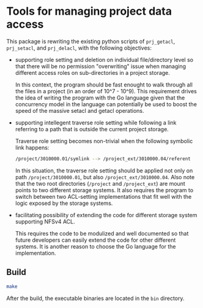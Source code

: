 # Tools for managing project data access

This package is rewriting the existing python scripts of `prj_getacl`, `prj_setacl`, and `prj_delacl`, with the following objectives:

* supporting role setting and deletion on individual file/directory level so that there will be no permission "overwriting" issue when managing different access roles on sub-directories in a project storage.

  In this context, the program should be fast enought to walk through all the files in a project (in an order of 10^7 - 10^9). This requirement drives the idea of writing the program with the Go language given that the concurrency model in the language can potentially be used to boost the speed of the massive setacl and getacl operations.

* supporting intellegent traverse role setting while following a link referring to a path that is outside the current project storage.

  Traverse role setting becomes non-trivial when the following symbolic link happens:
  
  ```bash
  /project/3010000.01/symlink --> /project_ext/3010000.04/referent
  ```
  
  In this situation, the traverse role setting should be applied not only on path `/project/3010000.01`, but also `/project_ext/3010000.04`.  Also note that the two root directories (`/project` and `/project_ext`) are mount points to two different storage systems.  It also requires the program to switch between two ACL-setting implementations that fit well with the logic exposed by the storage systems.
  
* facilitating possibility of extending the code for different storage system supporting NFSv4 ACL.

  This requires the code to be modulized and well documented so that future developers can easily extend the code for other different systems.  It is another reason to choose the Go language for the implementation.

## Build

```bash
make
```

After the build, the executable binaries are located in the `bin` directory.
